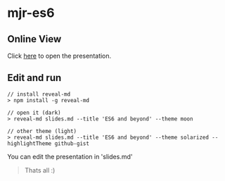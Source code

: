 # mjr-es6

## Online View

Click [here](https://rawgit.com/mjrio/mjr-es6/master/slides/index.html#/) to open the presentation.

## Edit and run

    // install reveal-md
    > npm install -g reveal-md

    // open it (dark)
    > reveal-md slides.md --title 'ES6 and beyond' --theme moon

    // other theme (light)
    > reveal-md slides.md --title 'ES6 and beyond' --theme solarized --highlightTheme github-gist

You can edit the presentation in 'slides.md'

> Thats all :)
